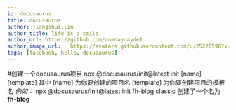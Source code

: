 ```yaml
---
id: docusaurus
title: docusaurus
author: jiangshui.lin
author_title: life is a smile.
author_url: https://github.com/onedaydayde1
author_image_url: 	https://avatars.githubusercontent.com/u/25220596?v=4
tags: [facebook, hello, docusaurus]
---
```

#创建一个docusaurus项目
npx @docusaurus/init@latest init [name] [template]
其中 [name] 为你要创建的项目名 [template] 为你要创建项目的模板名
*例如：* npx @docusaurus/init@latest init fh-blog classic
创建了一个名为 **fh-blog**